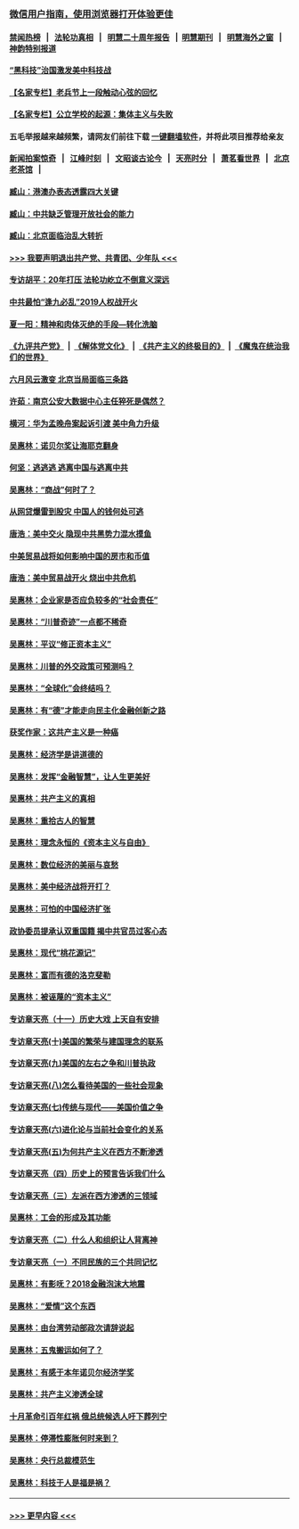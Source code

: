 ### [微信用户指南，使用浏览器打开体验更佳](https://github.com/gfw-breaker/banned-news1/blob/master/indexes/wechat-guide.md?t=0)
#### [禁闻热榜](热点新闻.md?t=0)  &nbsp;&nbsp;|&nbsp;&nbsp; [法轮功真相](https://github.com/gfw-breaker/truth/blob/master/README.md?t=0) &nbsp;&nbsp;|&nbsp;&nbsp; [明慧二十周年报告](https://github.com/gfw-breaker/mh-reports/blob/master/README.md?t=0) &nbsp;&nbsp;|&nbsp;&nbsp;[明慧期刊](https://github.com/gfw-breaker/mh-qikan) &nbsp;&nbsp;|&nbsp;&nbsp; [明慧海外之窗](https://github.com/gfw-breaker/mh-news/blob/master/README.md?t=0) &nbsp;&nbsp;|&nbsp;&nbsp; [神韵特别报道](https://github.com/gfw-breaker/mh-news/blob/master/shenyun.md?t=0)
#### [“黑科技”治国激发美中科技战](../pages/nsc423/n11638056.md?t=02052202) 
#### [【名家专栏】老兵节上一段触动心弦的回忆](../pages/nsc423/n11646016.md?t=02052202) 
#### [【名家专栏】公立学校的起源：集体主义与失败](../pages/nsc423/n11601833.md?t=02052202) 
#### 五毛举报越来越频繁，请网友们前往下载 [一键翻墙软件](https://github.com/gfw-breaker/ssr-accounts)，并将此项目推荐给亲友
#### [新闻拍案惊奇](https://github.com/gfw-breaker/banned-news1/blob/master/pages/link4.md) &nbsp;&nbsp;|&nbsp;&nbsp; [江峰时刻](https://github.com/gfw-breaker/banned-news1/blob/master/pages/link4.md) &nbsp;&nbsp;|&nbsp;&nbsp; [文昭谈古论今](https://github.com/gfw-breaker/banned-news1/blob/master/pages/link4.md) &nbsp;&nbsp;|&nbsp;&nbsp; [天亮时分](https://github.com/gfw-breaker/banned-news1/blob/master/pages/link4.md) &nbsp;&nbsp;|&nbsp;&nbsp; [萧茗看世界](https://github.com/gfw-breaker/banned-news1/blob/master/pages/link4.md) &nbsp;&nbsp;|&nbsp;&nbsp; [北京老茶馆](https://github.com/gfw-breaker/banned-news1/blob/master/pages/link4.md) &nbsp;&nbsp;|&nbsp;&nbsp; 
#### [臧山：港澳办表态透露四大关键](../pages/nsc423/n11421628.md?t=02052202) 
#### [臧山：中共缺乏管理开放社会的能力](../pages/nsc423/n11407457.md?t=02052202) 
#### [臧山：北京面临治乱大转折](../pages/nsc423/n11406895.md?t=02052202) 
#### [>>> 我要声明退出共产党、共青团、少年队 <<<](https://github.com/begood0513/goodnews/blob/master/quit/letter.md) 
#### [专访胡平：20年打压 法轮功屹立不倒意义深远](../pages/nsc423/n11398800.md?t=02052202) 
#### [中共最怕“逢九必乱”2019人权战开火](../pages/nsc423/n11385248.md?t=02052202) 
#### [夏一阳：精神和肉体灭绝的手段—转化洗脑](../pages/nsc423/n11368250.md?t=02052202) 
#### [《九评共产党》](https://github.com/begood0513/9ping.md/blob/master/README.md) &nbsp;|&nbsp; [《解体党文化》](../../../../jtdwh.md/blob/master/README.md)  &nbsp;|&nbsp; [《共产主义的终极目的》](../../../../gczydzjmd.md/blob/master/README.md) &nbsp;|&nbsp; [《魔鬼在统治我们的世界》](../../../../mgztzwmdsj.md/blob/master/README.md) 
#### [六月风云激变 北京当局面临三条路](../pages/nsc423/n11313668.md?t=02052202) 
#### [许茹：南京公安大数据中心主任猝死是偶然？](../pages/nsc423/n11064744.md?t=02052202) 
#### [横河：华为孟晚舟案起诉引渡 美中角力升级](../pages/nsc423/n11027230.md?t=02052202) 
#### [吴惠林：诺贝尔奖让海耶克翻身](../pages/nsc423/n10890049.md?t=02052202) 
#### [何坚：逃逃逃 逃离中国与逃离中共](../pages/nsc423/n10592891.md?t=02052202) 
#### [吴惠林：“商战”何时了？](../pages/nsc423/n10573558.md?t=02052202) 
#### [从网贷爆雷到股灾 中国人的钱何处可逃](../pages/nsc423/n10572800.md?t=02052202) 
#### [唐浩：美中交火 隐现中共黑势力混水摸鱼](../pages/nsc423/n10544040.md?t=02052202) 
#### [中美贸易战将如何影响中国的房市和币值](../pages/nsc423/n10543697.md?t=02052202) 
#### [唐浩：美中贸易战开火 烧出中共危机](../pages/nsc423/n10540126.md?t=02052202) 
#### [吴惠林：企业家是否应负较多的“社会责任”](../pages/nsc423/n10535022.md?t=02052202) 
#### [吴惠林：“川普奇迹”一点都不稀奇](../pages/nsc423/n10512808.md?t=02052202) 
#### [吴惠林：平议“修正资本主义”](../pages/nsc423/n10495724.md?t=02052202) 
#### [吴惠林：川普的外交政策可预测吗？](../pages/nsc423/n10462387.md?t=02052202) 
#### [吴惠林：“全球化”会终结吗？](../pages/nsc423/n10452838.md?t=02052202) 
#### [吴惠林：有“德”才能走向民主化金融创新之路](../pages/nsc423/n10432292.md?t=02052202) 
#### [获奖作家：这共产主义是一种癌](../pages/nsc423/n10431541.md?t=02052202) 
#### [吴惠林：经济学是讲道德的](../pages/nsc423/n10398014.md?t=02052202) 
#### [吴惠林：发挥“金融智慧”，让人生更美好](../pages/nsc423/n10375019.md?t=02052202) 
#### [吴惠林：共产主义的真相](../pages/nsc423/n10351394.md?t=02052202) 
#### [吴惠林：重拾古人的智慧](../pages/nsc423/n10337691.md?t=02052202) 
#### [吴惠林：理念永恒的《资本主义与自由》](../pages/nsc423/n10316274.md?t=02052202) 
#### [吴惠林：数位经济的美丽与哀愁](../pages/nsc423/n10292946.md?t=02052202) 
#### [吴惠林：美中经济战将开打？](../pages/nsc423/n10258825.md?t=02052202) 
#### [吴惠林：可怕的中国经济扩张](../pages/nsc423/n10219147.md?t=02052202) 
#### [政协委员提承认双重国籍 揭中共官员过客心态](../pages/nsc423/n10208809.md?t=02052202) 
#### [吴惠林：现代“桃花源记”](../pages/nsc423/n10185234.md?t=02052202) 
#### [吴惠林：富而有德的洛克斐勒](../pages/nsc423/n10142264.md?t=02052202) 
#### [吴惠林：被诬蔑的“资本主义”](../pages/nsc423/n10124816.md?t=02052202) 
#### [专访章天亮（十一）历史大戏 上天自有安排](../pages/nsc423/n10094905.md?t=02052202) 
#### [专访章天亮(十)美国的繁荣与建国理念的联系](../pages/nsc423/n10094899.md?t=02052202) 
#### [专访章天亮(九)美国的左右之争和川普执政](../pages/nsc423/n10094889.md?t=02052202) 
#### [专访章天亮(八)怎么看待美国的一些社会现象](../pages/nsc423/n10094857.md?t=02052202) 
#### [专访章天亮(七)传统与现代——美国价值之争](../pages/nsc423/n10093140.md?t=02052202) 
#### [专访章天亮(六)进化论与当前社会变化的关系](../pages/nsc423/n10092036.md?t=02052202) 
#### [专访章天亮(五)为何共产主义在西方不断渗透](../pages/nsc423/n10083620.md?t=02052202) 
#### [专访章天亮（四）历史上的预言告诉我们什么](../pages/nsc423/n10083606.md?t=02052202) 
#### [专访章天亮（三）左派在西方渗透的三领域](../pages/nsc423/n10081115.md?t=02052202) 
#### [吴惠林：工会的形成及其功能](../pages/nsc423/n10080633.md?t=02052202) 
#### [专访章天亮（二）什么人和组织让人背离神](../pages/nsc423/n10076637.md?t=02052202) 
#### [专访章天亮（一）不同民族的三个共同记忆](../pages/nsc423/n10074188.md?t=02052202) 
#### [吴惠林：有影呒？2018金融泡沫大地震](../pages/nsc423/n10040534.md?t=02052202) 
#### [吴惠林：“爱情”这个东西](../pages/nsc423/n10019423.md?t=02052202) 
#### [吴惠林：由台湾劳动部政次请辞说起](../pages/nsc423/n9979679.md?t=02052202) 
#### [吴惠林：五鬼搬运如何了？](../pages/nsc423/n9925338.md?t=02052202) 
#### [吴惠林：有感于本年诺贝尔经济学奖](../pages/nsc423/n9871883.md?t=02052202) 
#### [吴惠林：共产主义渗透全球](../pages/nsc423/n9812748.md?t=02052202) 
#### [十月革命引百年红祸 俄总统候选人吁下葬列宁](../pages/nsc423/n9810182.md?t=02052202) 
#### [吴惠林：停滞性膨胀何时来到？](../pages/nsc423/n9764136.md?t=02052202) 
#### [吴惠林：央行总裁模范生](../pages/nsc423/n9728134.md?t=02052202) 
#### [吴惠林：科技于人是福是祸？](../pages/nsc423/n9672982.md?t=02052202) 

----
#### [ >>> 更早内容 <<< ](../indexes/nsc423-earlier.md)
